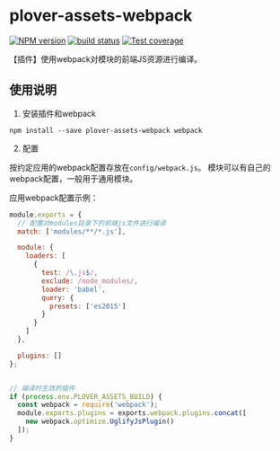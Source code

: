 # plover-assets-webpack


[![NPM version][npm-image]][npm-url]
[![build status][travis-image]][travis-url]
[![Test coverage][coveralls-image]][coveralls-url]


【插件】使用webpack对模块的前端JS资源进行编译。


## 使用说明

1. 安装插件和webpack

```
npm install --save plover-assets-webpack webpack
```

2. 配置

按约定应用的webpack配置存放在`config/webpack.js`。 模块可以有自己的webpack配置，一般用于通用模块。


应用webpack配置示例：

```js
module.exports = {
  // 配置对modules目录下的前端js文件进行编译
  match: ['modules/**/*.js'],

  module: {
    loaders: [
      {
        test: /\.js$/,
        exclude: /node_modules/,
        loader: 'babel',
        query: {
          presets: ['es2015']
        }
      }
    ]
  },

  plugins: []
};


// 编译时生效的插件
if (process.env.PLOVER_ASSETS_BUILD) {
  const webpack = require('webpack');
  module.exports.plugins = exports.webpack.plugins.concat([
    new webpack.optimize.UglifyJsPlugin()
  ]);
}
```

[npm-image]: https://img.shields.io/npm/v/plover-assets-webpack.svg?style=flat-square
[npm-url]: https://www.npmjs.com/package/plover-assets-webpack
[travis-image]: https://img.shields.io/travis/ploverjs/plover-assets-webpack/master.svg?style=flat-square
[travis-url]: https://travis-ci.org/ploverjs/plover-assets-webpack
[coveralls-image]: https://img.shields.io/codecov/c/github/ploverjs/plover-assets-webpack.svg?style=flat-square
[coveralls-url]: https://codecov.io/github/ploverjs/plover-assets-webpack?branch=master

